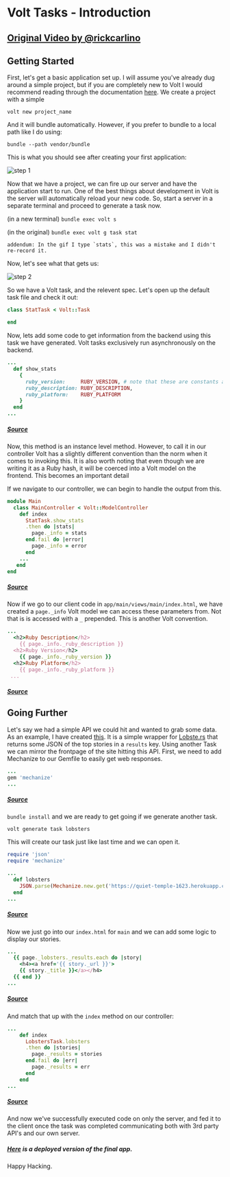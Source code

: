 # Volt Tasks - Introduction

## [Original Video by @rickcarlino](https://www.youtube.com/watch?v=th0UKrSFdo0)

## Getting Started
First, let's get a basic application set up. I will assume you've already dug around a simple project, but if you
are completely new to Volt I would recommend reading through the documentation [here](http://docs.voltframework.com).
We create a project with a simple

`volt new project_name`

And it will bundle automatically. However, if you prefer to bundle to a local path like I do using:

`bundle --path vendor/bundle`

This is what you should see after creating your first application:

![step 1](http://i.imgur.com/ujb4F0E.gif)

Now that we have a project, we can fire up our server and have the application start to run. One of the best things about
development in Volt is the server will automatically reload your new code. So, start a server in a separate terminal and 
proceed to generate a task now. 

(in a new terminal)
`bundle exec volt s`

(in the original)
`bundle exec volt g task stat`

```addendum: In the gif I type `stats`, this was a mistake and I didn't re-record it.```

Now, let's see what that gets us:

![step 2](http://i.imgur.com/8r3VaJQ.gif)

So we have a Volt task, and the relevent spec. Let's open up the default task file and check it out:

```RUBY
class StatTask < Volt::Task

end
```

Now, lets add some code to get information from the backend using this task we have generated. Volt tasks exclusively run
asynchronously on the backend.

```RUBY
...
  def show_stats
    {
      ruby_version:     RUBY_VERSION, # note that these are constants always available in Ruby
      ruby_description: RUBY_DESCRIPTION,
      ruby_platform:    RUBY_PLATFORM
    }
  end
...
```
##### [Source](https://github.com/ybur-yug/volt_task_example/blob/master/app/main/tasks/stat_task.rb#L2)


Now, this method is an instance level method. However, to call it in our controller Volt has a slightly different convention
than the norm when it comes to invoking this. It is also worth noting that even though we are writing it as a Ruby hash, it 
will be coerced into a Volt model on the frontend. This becomes an important detail 

If we navigate to our controller, we can begin to handle the output from this.

```RUBY
module Main
  class MainController < Volt::ModelController
    def index
      StatTask.show_stats
      .then do |stats|
        page._info = stats
      end.fail do |error|
        page._info = error
      end
    ...
   end
end
```
##### [Source](https://github.com/ybur-yug/volt_task_example/blob/master/app/main/controllers/main_controller.rb#L5)

Now if we go to our client code in `app/main/views/main/index.html`, we have created a `page._info` Volt model we can access these parameters from. Not that is is accessed with a `_` prepended. This is another Volt convention.

```RUBY
...
  <h2>Ruby Description</h2>
    {{ page._info._ruby_description }}
  <h2>Ruby Version</h2>
    {{ page._info._ruby_version }}
  <h2>Ruby Platform</h2>
    {{ page._info._ruby_platform }}
 ...
```
##### [Source](https://github.com/ybur-yug/volt_task_example/blob/master/app/main/views/main/index.html#L7)


## Going Further
Let's say we had a simple API we could hit and wanted to grab some data. As an example, I have created [this](https://quiet-temple-1623.herokuapp.com/frontpage/1).
It is a simple wrapper for [Lobste.rs](http://lobste.rs) that returns some JSON of the top stories in a `results`
key. Using another Task we can mirror the frontpage of the site hitting this API. First, we need to add Mechanize
to our Gemfile to easily get web responses.

```RUBY
...
gem 'mechanize'
...
```
##### [Source](https://github.com/ybur-yug/volt_task_example/blob/master/Gemfile#L31)

`bundle install` and we are ready to get going if we generate another task.

`volt generate task lobsters`

This will create our task just like last time and we can open it.

```RUBY
require 'json'
require 'mechanize'

...
  def lobsters
    JSON.parse(Mechanize.new.get('https://quiet-temple-1623.herokuapp.com/frontpage/1').content)
  end
...
```
##### [Source](https://github.com/ybur-yug/volt_task_example/blob/master/app/main/tasks/lobster_task.rb)

Now we just go into our `index.html` for `main` and we can add some logic to display our stories.

```RUBY
...
  {{ page._lobsters._results.each do |story|
    <h4><a href='{{ story._url }}'>
    {{ story._title }}</a></h4>
  {{ end }}
...
```
##### [Source](https://github.com/ybur-yug/volt_task_example/blob/master/app/main/views/main/index.html#L7)

And match that up with the `index` method on our controller:

```RUBY
...
    def index
      LobstersTask.lobsters
      .then do |stories|
        page._results = stories
      end.fail do |err|
        page._results = err
      end
    end
...
```
##### [Source](https://github.com/ybur-yug/volt_task_example/blob/master/app/main/controllers/main_controller.rb#L5)

And now we've successfully executed code on only the server, and fed it to the client once the task was completed
communicating both with 3rd party API's and our own server. 

##### [Here](http://young-harbor-8245.herokuapp.com/) is a deployed version of the final app.

Happy Hacking.

